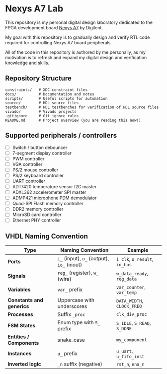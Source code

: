 # Nexys A7 Lab

This repository is my personal digital design laboratory dedicated to the FPGA development board [Nexys A7](https://digilent.com/reference/programmable-logic/nexys-a7/start) by Digilent. 

My goal with this repository is to gradually design and verify RTL code required for controlling Nexys A7 board peripherals. 

All of the code in this repository is authored by me personally, as my motivation is to refresh and expand my digital design and verification knowledge and skills.

## Repository Structure

```
constraints/   # XDC constraint files
docs/          # Documentation and notes
scripts/       # Useful scripts for automation
source/        # HDL source files
testbench/     # HDL testbenches for verification of HDL source files
vivado/        # Vivado projects
.gitignore     # Git ignore rules
README.md      # Project overview (you are reading this now!)
```

## Supported peripherals / controllers

- [ ] Switch / button debouncer
- [ ] 7-segment display controller
- [ ] PWM controller
- [ ] VGA controller
- [ ] PS/2 mouse controller
- [ ] PS/2 keyboard controller
- [ ] UART controller
- [ ] ADT7420 temperature sensor I2C master
- [ ] ADXL362 accelerometer SPI master
- [ ] ADMP421 microphone PDM demodulator
- [ ] Quad-SPI Flash memory controller
- [ ] DDR2 memory controller
- [ ] MicroSD card controller
- [ ] Ethernet PHY controller

## VHDL Naming Convention

| Type                       | Naming Convention                          | Example                       |
| -------------------------- | ------------------------------------------ | ----------------------------- |
| **Ports**                  | `i_` (input), `o_` (output), `io_` (inout) | `i_clk`, `o_result`, `io_bus` |
| **Signals**                | `reg_` (register),  `w_` (wire)            | `w_data_ready`, `reg_data`    |
| **Variables**              | `var_` prefix                              | `var_counter`, `var_temp`     |
| **Constants and generics** | Uppercase with underscores                 | `DATA_WIDTH`, `CLOCK_FREQ`    |
| **Processes**              | Suffix `_proc`                             | `clk_div_proc`                |
| **FSM States**             | Enum type with `S_` prefix                 | `S_IDLE`, `S_READ`, `S_DONE`  |
| **Entities / Components**  | snake_case                                 | `my_component`                |
| **Instances**              | `u_` prefix                                | `u_uart`, `u_fifo_inst`       |
| **Inverted logic**         | `_n` suffix (negative)                     | `rst_n`, `ena_n`              |

